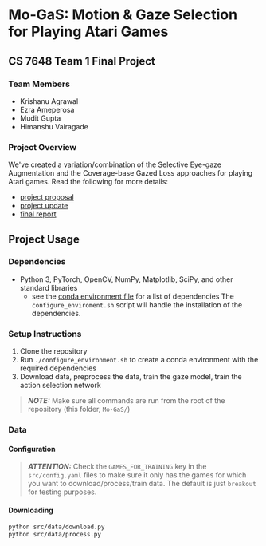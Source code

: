 # Mo-GaS: Motion & Gaze Selection for Playing Atari Games
## CS 7648 Team 1 Final Project
### Team Members
* Krishanu Agrawal
* Ezra Ameperosa
* Mudit Gupta
* Himanshu Vairagade

### Project Overview
We've created a variation/combination of the Selective Eye-gaze Augmentation and the Coverage-base Gazed Loss approaches for playing Atari games. Read the following for more details:
* [project proposal](../CS7648-Team1-Proposal-Gaze-and-Motion-Prioritization.pdf)
* [project update](../CS7648-Team1-Project_Update-Motion-and-Gaze-Selection.pdf)
* [final report](../CS7648-Team1-Final_Report-Motion-and-Gaze-Selection.pdf)

## Project Usage
### Dependencies
* Python 3, PyTorch, OpenCV, NumPy, Matplotlib, SciPy, and other standard libraries
  * see the [conda environment file](./Mo-GaS.yml) for a list of dependencies
The `configure_enviroment.sh` script will handle the installation of the dependencies.

### Setup Instructions
1. Clone the repository
2. Run `./configure_environment.sh` to create a conda environment with the required dependencies
3. Download data, preprocess the data, train the gaze model, train the action selection network

> **_NOTE:_** Make sure all commands are run from the root of the repository (this folder, `Mo-GaS/`)

### Data
#### Configuration
> **_ATTENTION:_** Check the `GAMES_FOR_TRAINING` key in the `src/config.yaml` files to make sure it only has the games for which you want to download/process/train data. The default is just `breakout` for testing purposes.

#### Downloading
```bash
python src/data/download.py
python src/data/process.py
```